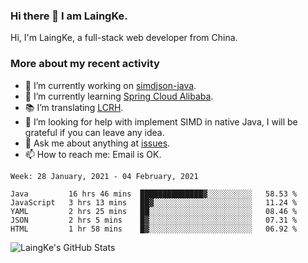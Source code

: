 ### Hi there 👋 I am LaingKe.

Hi, I'm LaingKe, a full-stack web developer from China.

### More about my recent activity

- 🔭 I’m currently working on [simdjson-java](https://github.com/laingke/simdjson-java).
- 🌱 I’m currently learning [Spring Cloud Alibaba](https://github.com/alibaba/spring-cloud-alibaba).
- :books: I’m translating [LCRH](https://github.com/LCTT/LCRH).
- 🤔 I’m looking for help with implement SIMD in native Java, I will be grateful if you can leave any idea.
- 💬 Ask me about anything at [issues](https://github.com/laingke/laingke/issues).
- 📫 How to reach me: Email is OK.

<!--START_SECTION:waka-->
```text
Week: 28 January, 2021 - 04 February, 2021

Java         16 hrs 46 mins  ██████████████▓░░░░░░░░░░   58.53 % 
JavaScript   3 hrs 13 mins   ██▓░░░░░░░░░░░░░░░░░░░░░░   11.24 % 
YAML         2 hrs 25 mins   ██░░░░░░░░░░░░░░░░░░░░░░░   08.46 % 
JSON         2 hrs 5 mins    █▓░░░░░░░░░░░░░░░░░░░░░░░   07.31 % 
HTML         1 hr 58 mins    █▓░░░░░░░░░░░░░░░░░░░░░░░   06.92 % 
```
<!--END_SECTION:waka-->

![LaingKe's GitHub Stats](https://github-readme-stats.vercel.app/api?username=laingke&show_icons=true&theme=nightowl&count_private=true)
